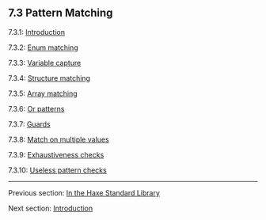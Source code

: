 ## 7.3 Pattern Matching

7.3.1: [Introduction](7.3.1-Introduction.md)

7.3.2: [Enum matching](7.3.2-Enum_matching.md)

7.3.3: [Variable capture](7.3.3-Variable_capture.md)

7.3.4: [Structure matching](7.3.4-Structure_matching.md)

7.3.5: [Array matching](7.3.5-Array_matching.md)

7.3.6: [Or patterns](7.3.6-Or_patterns.md)

7.3.7: [Guards](7.3.7-Guards.md)

7.3.8: [Match on multiple values](7.3.8-Match_on_multiple_values.md)

7.3.9: [Exhaustiveness checks](7.3.9-Exhaustiveness_checks.md)

7.3.10: [Useless pattern checks](7.3.10-Useless_pattern_checks.md)

---

Previous section: [In the Haxe Standard Library](7.2.1-In_the_Haxe_Standard_Library.md)

Next section: [Introduction](7.3.1-Introduction.md)